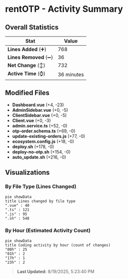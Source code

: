 # rentOTP - Activity Summary 

## Overall Statistics

| Stat                   | Value                                                             |
| ---------------------- | ----------------------------------------------------------------- |
| **Lines Added** (➕)   | 768                                          |
| **Lines Removed** (➖) | 36                                        |
| **Net Change** (↕)    | 732                |
| **Active Time** (⌚)   | 36 minutes |


## Modified Files
- **Dashboard.vue** (+4, -23)
- **AdminSidebar.vue** (+0, -5)
- **ClientSidebar.vue** (+0, -5)
- **Client.vue** (+0, -3)
- **admin.service.ts** (+52, -0)
- **otp-order.schema.ts** (+69, -0)
- **update-existing-orders.js** (+77, -0)
- **ecosystem.config.js** (+18, -0)
- **deploy.sh** (+178, -0)
- **deploy-no-otp.sh** (+154, -0)
- **auto_update.sh** (+216, -0)

## Visualizations

### By File Type (Lines Changed)

```mermaid
pie showData
title Lines changed by file type
".vue" : 40
".ts" : 121
".js" : 95
".sh" : 548
```

### By Hour (Estimated Activity Count)

```mermaid
pie showData
title Coding activity by hour (count of changes)
"00h" : 25
"01h" : 2
"17h" : 1
"23h" : 2
```


> **Last Updated:** 8/19/2025, 5:23:40 PM